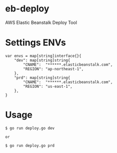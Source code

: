# eb-deploy
AWS Elastic Beanstalk Deploy Tool

# Settings ENVs

```
var envs = map[string]interface{}{
	"dev": map[string]string{
		"CNAME":  "******.elasticbeanstalk.com",
		"REGION": "ap-northeast-1",
	},
	"prd": map[string]string{
		"CNAME":  "******.elasticbeanstalk.com",
		"REGION": "us-east-1",
	},
}
```

# Usage

```
$ go run deploy.go dev

or

$ go run deploy.go prd
```

